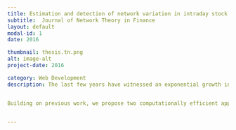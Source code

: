 ```yaml
---
title: Estimation and detection of network variation in intraday stock market
subtitle:  Journal of Network Theory in Finance
layout: default
modal-id: 1
date: 2016

thumbnail: thesis.tn.png
alt: image-alt
project-date: 2016

category: Web Development
description: The last few years have witnessed an exponential growth in the collection and analysis of financial market data. Investigating the interactions between the dynamics of the financial system and extracting useful information from these multivariate data streams can help us in improving our understanding of the underlying backbone in the financial market. These massive noisy data sets require the application of suitable and efficient dependency measurements for their analysis in a real-time environment. And that is why network analysis has emerged recently, which is a plausible representation helps interpret the hidden interconnection between the elements in large datasets. However, most frequently used methods in this area have certain limitations, such as the computational complexity or the assumption of a temporally invariant network. This thesis has two major purposes; firstly, to construct time-varying networks by presenting two new approaches to dynamically measure symmetric and asymmetric interactions; and secondly, to detect the structural breaks in the high dimensional time series of the financial market.


Building on previous work, we propose two computationally efficient approaches based on partial correlation network and vector autoregressive adjacency network. Since both of these estimators are under the high-dimension-low-sample-size setting, we develop a penalized kernel smoothing method for the problem of selecting non-zero elements of the time-varying matrix. The network structure of multivariate financial time series are established for the first time for such estimators and displayed in a graphical representation. Furthermore, we consider the problem of efficient financial surveillance aimed at prompt detection of structural breaks in the market. Assuming the model evolves in a piece-wise constant fashion, we study four types of detection rules, including statistical process control chart, generalized likelihood ratio detection rule, a detection method based on an extension of Shiryaev's Bayesian single change point model and a sequential detection rule for multiple change points. The efficiency of the proposed methods is demonstrated on both simulation studies and the empirical analysis focusing primarily on the intraday stock market. Our findings shed a new light on uncovering the hidden interactions between the financial dynamics and present new insight into market structure and market stability.


---
```

